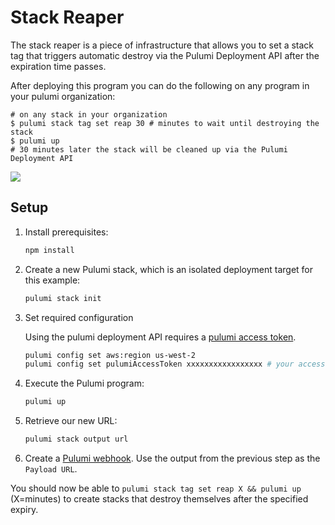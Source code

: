 # Stack Reaper

The stack reaper is a piece of infrastructure that allows you to set a stack tag that triggers automatic destroy via the Pulumi Deployment API after the expiration time passes.

After deploying this program you can do the following on any program in your pulumi organization:

```console
# on any stack in your organization
$ pulumi stack tag set reap 30 # minutes to wait until destroying the stack
$ pulumi up 
# 30 minutes later the stack will be cleaned up via the Pulumi Deployment API
```

![](./deploy-stack-reaper.gif)

## Setup

1. Install prerequisites:

    ```bash
    npm install
    ```

1. Create a new Pulumi stack, which is an isolated deployment target for this example:

    ```bash
    pulumi stack init
    ```

1. Set required configuration

    Using the pulumi deployment API requires a [pulumi access token](https://www.pulumi.com/docs/intro/pulumi-service/accounts/#access-tokens). 

    ```bash
    pulumi config set aws:region us-west-2
    pulumi config set pulumiAccessToken xxxxxxxxxxxxxxxxx # your access token value
    ```

1. Execute the Pulumi program:

    ```bash
    pulumi up
    ```

1. Retrieve our new URL:

    ```bash
    pulumi stack output url
    ```

1. Create a [Pulumi webhook](https://www.pulumi.com/docs/intro/console/extensions/webhooks/). Use the output from the previous step as the `Payload URL`.

You should now be able to `pulumi stack tag set reap X && pulumi up` (X=minutes) to create stacks that destroy themselves after the specified expiry.

